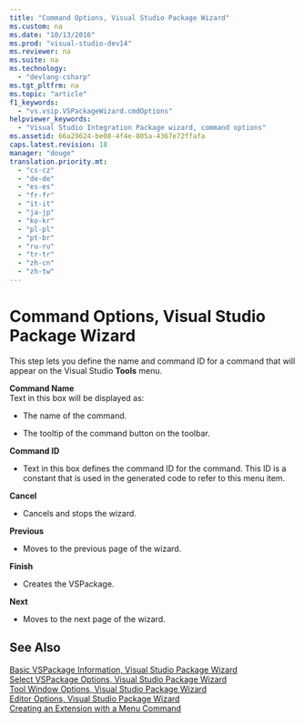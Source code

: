 ```yaml
---
title: "Command Options, Visual Studio Package Wizard"
ms.custom: na
ms.date: "10/13/2016"
ms.prod: "visual-studio-dev14"
ms.reviewer: na
ms.suite: na
ms.technology: 
  - "devlang-csharp"
ms.tgt_pltfrm: na
ms.topic: "article"
f1_keywords: 
  - "vs.vsip.VSPackageWizard.cmdOptions"
helpviewer_keywords: 
  - "Visual Studio Integration Package wizard, command options"
ms.assetid: 66a29624-be08-4f4e-805a-4367e72ffafa
caps.latest.revision: 18
manager: "douge"
translation.priority.mt: 
  - "cs-cz"
  - "de-de"
  - "es-es"
  - "fr-fr"
  - "it-it"
  - "ja-jp"
  - "ko-kr"
  - "pl-pl"
  - "pt-br"
  - "ru-ru"
  - "tr-tr"
  - "zh-cn"
  - "zh-tw"
---
```

# Command Options, Visual Studio Package Wizard
This step lets you define the name and command ID for a command that will appear on the Visual Studio **Tools** menu.  
  
 **Command Name**  
 Text in this box will be displayed as:  
  
-   The name of the command.  
  
-   The tooltip of the command button on the toolbar.  
  
 **Command ID**  
 -   Text in this box defines the command ID for the command. This ID is a constant that is used in the generated code to refer to this menu item.  
  
 **Cancel**  
 -   Cancels and stops the wizard.  
  
 **Previous**  
 -   Moves to the previous page of the wizard.  
  
 **Finish**  
 -   Creates the VSPackage.  
  
 **Next**  
 -   Moves to the next page of the wizard.  
  
## See Also  
 [Basic VSPackage Information, Visual Studio Package Wizard](../misc/basic-vspackage-information--visual-studio-package-wizard.md)   
 [Select VSPackage Options, Visual Studio Package Wizard](../misc/select-vspackage-options--visual-studio-package-wizard.md)   
 [Tool Window Options, Visual Studio Package Wizard](../misc/tool-window-options--visual-studio-package-wizard.md)   
 [Editor Options, Visual Studio Package Wizard](../misc/editor-options--visual-studio-package-wizard.md)   
 [Creating an Extension with a Menu Command](../extensibility/creating-an-extension-with-a-menu-command.md)